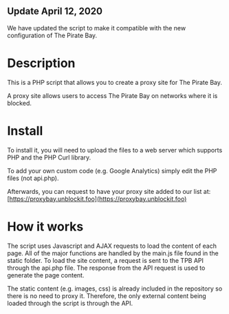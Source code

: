 ## Update April 12, 2020

We have updated the script to make it compatible with the new configuration of The Pirate Bay.

Description
===========

This is a PHP script that allows you to create a proxy site for The Pirate Bay. 

A proxy site allows users to access The Pirate Bay on networks where it is blocked.

Install
=======

To install it, you will need to upload the files to a web server which supports PHP and the PHP Curl library.

To add your own custom code (e.g. Google Analytics) simply edit the PHP files (not api.php).

Afterwards, you can request to have your proxy site added to our list at: [https://proxybay.unblockit.foo](https://proxybay.unblockit.foo)

How it works
============

The script uses Javascript and AJAX requests to load the content of each page. All of the major functions are handled by the main.js file found in the static folder. To load the site content, a request is sent to the TPB API through the api.php file. The response from the API request is used to generate the page content.

The static content (e.g. images, css) is already included in the repository so there is no need to proxy it. Therefore, the only external content being loaded through the script is through the API.
